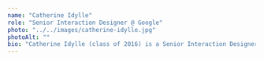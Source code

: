 ```yaml
---
name: "Catherine Idylle"
role: "Senior Interaction Designer @ Google"
photo: "../../images/catherine-idylle.jpg"
photoAlt: ""
bio: "Catherine Idylle (class of 2016) is a Senior Interaction Designer at Google in San Francisco. She focuses on designing for people with disabilities and mainly works on Lookout (an app for people who are blind or have low vision). She has previously spoken at Google I/O and SF Design Week and was featured at Grace Hopper."
---
```


